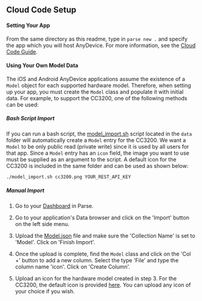 ## Cloud Code Setup

#### Setting Your App

From the same directory as this readme, type in `parse new .` and specify the 
app which you will host AnyDevice. For more information, see the [Cloud Code
Guide](https://parse.com/docs/cloud_code_guide#clt).

#### Using Your Own Model Data

The iOS and Android AnyDevice applications assume the existence of a `Model`
object for each supported hardware model. Therefore, when setting up your app,
you must create the `Model` class and populate it with initial
data. For example, to support the CC3200, one of the following methods can be
used:

##### Bash Script Import

If you can run a bash script, the [model_import.sh](data/model_import.sh) script
located in the `data` folder will automatically create a `Model` entry for the CC3200.
We want a `Model` to
be only public read (private write) since it is used by all users for that app.
Since a `Model` entry has an `icon` field, the image you want to use must be
supplied as an argument to the script. A default icon for the CC3200 is included
in the same folder and can be used as shown below:

```bash
./model_import.sh cc3200.png YOUR_REST_API_KEY
```

##### Manual Import

1. Go to your [Dashboard](https://parse.com/apps) in Parse.

2. Go to your application's Data browser and click on the 'Import' button on the
left side menu.

3. Upload the [Model.json](data/Model.json) file and make sure the 'Collection
Name' is set to 'Model'. Click on 'Finish Import'.

4. Once the upload is complete, find the `Model` class and click on the 'Col +'
button to add a new column. Select the type 'File' and type the column name
'icon'. Click on 'Create Column'.

5. Upload an icon for the hardware model created in step 3. For the CC3200, the
default icon is provided [here](data/cc3200.png). You can upload any icon
of your choice if you wish.
